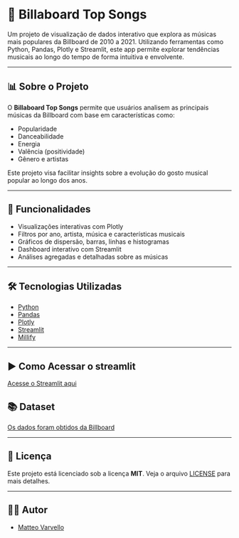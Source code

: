 # 🎵 Billaboard Top Songs

Um projeto de visualização de dados interativo que explora as músicas mais populares da Billboard de 2010 a 2021. Utilizando ferramentas como Python, Pandas, Plotly e Streamlit, este app permite explorar tendências musicais ao longo do tempo de forma intuitiva e envolvente.

---

## 📊 Sobre o Projeto

O **Billaboard Top Songs** permite que usuários analisem as principais músicas da Billboard com base em características como:

- Popularidade
- Danceabilidade
- Energia
- Valência (positividade)
- Gênero e artistas

Este projeto visa facilitar insights sobre a evolução do gosto musical popular ao longo dos anos.

---

## 🚀 Funcionalidades

- Visualizações interativas com Plotly
- Filtros por ano, artista, música e características musicais
- Gráficos de dispersão, barras, linhas e histogramas
- Dashboard interativo com Streamlit
- Análises agregadas e detalhadas sobre as músicas

---

## 🛠️ Tecnologias Utilizadas

- [Python](https://www.python.org/)
- [Pandas](https://pandas.pydata.org/)
- [Plotly](https://plotly.com/)
- [Streamlit](https://streamlit.io/)
- [Millify](https://github.com/azaitsev/millify)

---

## ▶️ Como Acessar o streamlit
[Acesse o Streamlit aqui](https://billaboard-top-songs.streamlit.app)

## 📚 Dataset

[Os dados foram obtidos da Billboard ](https://www.kaggle.com/datasets/samayashar/billboard-top-songs)

---

## 📄 Licença

Este projeto está licenciado sob a licença **MIT**. Veja o arquivo [LICENSE](LICENSE) para mais detalhes.

---

## 👨‍💻 Autor

- [Matteo Varvello](https://github.com/matteovar)


